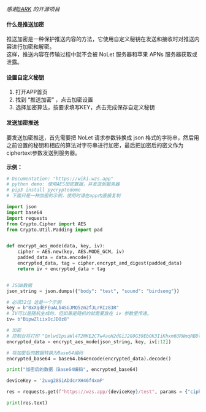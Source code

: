 
 *感谢[BARK](https://github.com/Finb/Bark) 的开源项目*

#### 什么是推送加密

推送加密是一种保护推送内容的方法，它使用自定义秘钥在发送和接收时对推送内容进行加密和解密。<br>这样，推送内容在传输过程中就不会被 NoLet 服务器和苹果 APNs 服务器获取或泄露。

#### 设置自定义秘钥
1. 打开APP首页
2. 找到 “推送加密” ，点击加密设置
3. 选择加密算法，按要求填写KEY，点击完成保存自定义秘钥

#### 发送加密推送
要发送加密推送，首先需要把 NoLet 请求参数转换成 json 格式的字符串，然后用之前设置的秘钥和相应的算法对字符串进行加密，最后把加密后的密文作为ciphertext参数发送到服务器。<br><br>
**示例：**
```python
# Documentation: "https://wiki.wzs.app"
# python demo: 使用AES加密数据，并发送到服务器
# pip3 install pycryptodome
# 下面只是一种加密的示例，使用时请在app内直接复制

import json
import base64
import requests
from Crypto.Cipher import AES
from Crypto.Util.Padding import pad


def encrypt_aes_mode(data, key, iv):
	cipher = AES.new(key, AES.MODE_GCM, iv)
	padded_data = data.encode()
	encrypted_data, tag = cipher.encrypt_and_digest(padded_data)
	return iv + encrypted_data + tag


# JSON数据
json_string = json.dumps({"body": "test", "sound": "birdsong"})

# 必须32位 这是一个示例
key = b"BxXqdEFEuALb4SGJMQ5zm2fJLrRIz83R"
# IV可以是随机生成的，但如果是随机的就需要放在 iv 参数里传递。
iv= b"BipwZliixOcJDOz8"

# 加密
# 控制台将打印 "Qmlwd1psaWl4T2NKE2CTw4aoH2dGiJ2G0G39EbOK3IiKhxm6URNmqRBDlTh1U1CEoAaeX/zD+vygVi68wnKh3iI="
encrypted_data = encrypt_aes_mode(json_string, key, iv[:12])

# 将加密后的数据转换为Base64编码
encrypted_base64 = base64.b64encode(encrypted_data).decode()

print("加密后的数据（Base64编码", encrypted_base64)

deviceKey = '2uvg28SiADdcrXH46f4xmP'

res = requests.get(f"https://wzs.app/{deviceKey}/test", params = {"ciphertext": encrypted_base64})

print(res.text)

```